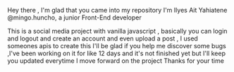 Hey there , I'm glad that you came into my repository 
I'm Ilyes Ait Yahiatene @mingo.huncho, a junior Front-End developer 

This is a social media project with vanilla javascript , basically you can login and logout and create an account and even upload a post , I used someones apis to create this 
I'll be glad if you help me discover some bugs ,I've been working on it for like 12 days and it's not finished yet but I'll keep you updated everytime I move forward on the project
Thanks for your time 
